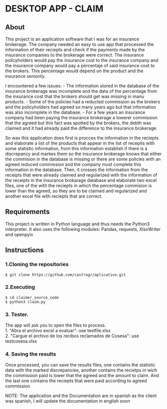 # DESKTOP APP - CLAIM

## About

This project is an application software that I was for an insurance brokerage.  The company needed an easy to use app that processed the information of their reciepts  and check if the payments made by the insurance companies to the brokerage were correct. The insurance policyholders would pay the insurance cost to the insurance company and the insurance company would pay a percentaje of said insurance cost to the brokers. This percentage would depend on the product and the insurance seniority.

I encountered a few issues:
	- The information stored in the database of the insurance brokerage was incomplete and the data of the percentage from the insurance cost that the brokers should get was missing in manu products.
	- Some of the policies had a reducted commission as the brokers and the policyholders had agreed so many years ago but that information was also incomplete in the database.
	- For a few years an insurance company had been paying the insurance brokerage a lowerer commission that the agreed but this fact was spotted by the brokers, the debth was claimed and it had already paid the difference to the insurance brokerage.

So was this application does first is procces the information in the reciepts and elaborate a list of the products that appear in the list of recepits with some statistic information, from this information establish if there is a discrepancy and markes them so the insurance brokerage knows that either the commision in the database is missing or there are some policies with an agreed reduced commission and the company must complete this information in the database.
Then, it crosses the information from the receipts that were already claimed and regularized with the information of the receipts in the insurance brokarage database and elaborate two excel files, one of the with the reciepts in which the percentage commision is lower than the agreed, so they are to be claimed and regularized and another excel file with reciepts that are correct.

## Requirements 

This project is written in Python language and thus needs the Python3 interpreter. It also uses the following modules: Pandas, requests, XlsxWriter and openpylx

## Instructions

### 1.Cloning the repositories  
```shell
$ git clone https://github.com/castrogr/aplicativo.git
```
### 2.Executing  
```shell
$ cd claimer_source_code
$ python3 claim.py
```
### 3. Tester. 
The app will ask you to open the files to process. <br>
	1. "Abra el archivo excel a evaluar": use testfile.xlsx <br>
 	2. "Cargue el archivo de los recibos reclamados de Cosesa": use testcosesa.xlsx
### 4. Saving the results
Once processed, you can save the results files, one contains the statistic data with the marked discrepancies, another contains the recietps in wich the commission paid is lower that the agreed and the amount to claim. And the last one contains the reciepts that were paid according to agreed commission


NOTE: The application and the Documentation are in spanish as the client was spanish, I will update the documentation in english soon
